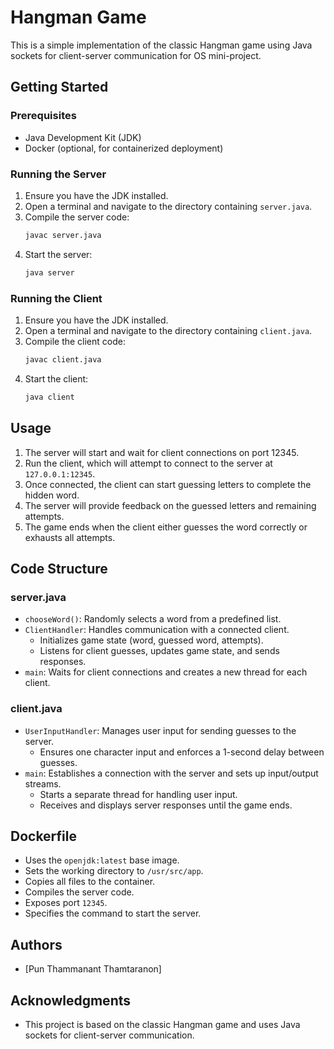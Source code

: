 # Hangman Game

This is a simple implementation of the classic Hangman game using Java sockets for client-server communication for OS mini-project.


## Getting Started

### Prerequisites

- Java Development Kit (JDK)
- Docker (optional, for containerized deployment)

### Running the Server

1. Ensure you have the JDK installed.
2. Open a terminal and navigate to the directory containing `server.java`.
3. Compile the server code:
   ```bash
   javac server.java
   ```
4. Start the server:
   ```bash
   java server
   ```

### Running the Client

1. Ensure you have the JDK installed.
2. Open a terminal and navigate to the directory containing `client.java`.
3. Compile the client code:
   ```bash
   javac client.java
   ```
4. Start the client:
   ```bash
   java client
   ```

## Usage

1. The server will start and wait for client connections on port 12345.
2. Run the client, which will attempt to connect to the server at `127.0.0.1:12345`.
3. Once connected, the client can start guessing letters to complete the hidden word.
4. The server will provide feedback on the guessed letters and remaining attempts.
5. The game ends when the client either guesses the word correctly or exhausts all attempts.

## Code Structure

### server.java

- `chooseWord()`: Randomly selects a word from a predefined list.
- `ClientHandler`: Handles communication with a connected client.
  - Initializes game state (word, guessed word, attempts).
  - Listens for client guesses, updates game state, and sends responses.
- `main`: Waits for client connections and creates a new thread for each client.

### client.java

- `UserInputHandler`: Manages user input for sending guesses to the server.
  - Ensures one character input and enforces a 1-second delay between guesses.
- `main`: Establishes a connection with the server and sets up input/output streams.
  - Starts a separate thread for handling user input.
  - Receives and displays server responses until the game ends.

## Dockerfile

- Uses the `openjdk:latest` base image.
- Sets the working directory to `/usr/src/app`.
- Copies all files to the container.
- Compiles the server code.
- Exposes port `12345`.
- Specifies the command to start the server.

## Authors

- [Pun Thammanant Thamtaranon]

## Acknowledgments

- This project is based on the classic Hangman game and uses Java sockets for client-server communication.
